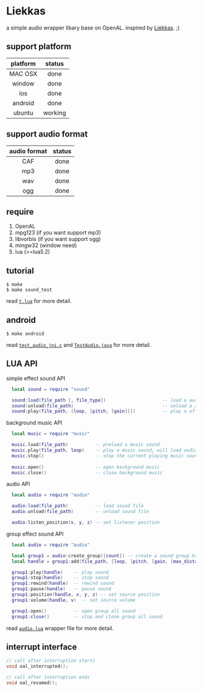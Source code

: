 # Liekkas
a simple audio wrapper libary base on OpenAL. inspired by [Liekkas](http://music.163.com/#/song?id=3413895). ;)

## support platform

| platform | status |
|:-------:|:-------:|
| MAC OSX |  done |
| window | done |
| ios | done |
| android |  done |
| ubuntu |  working |


## support audio format 
| audio format | status |
|:-------:|:-------:|
| CAF | done |
| mp3 | done |
| wav | done |
| ogg | done |

## require 

1. OpenAL
2. mpg123    (if you want support mp3)
3. libvorbis (if you want support ogg)
4. mingw32   (window need)
5. lua (>=lua5.2)


## tutorial
```
$ make
$ make sound_test
```
read [`t.lua`](https://github.com/lvzixun/Liekkas/blob/master/test/t.lua) for more detail.

## android 
```
$ make android
```
read [`test_audio_jni.c`](https://github.com/lvzixun/Liekkas/blob/android/android/jni/test_audio_jni.c) and [`TestAudio.java`](https://github.com/lvzixun/Liekkas/blob/android/android/src/com/example/testaudio/TestAudio.java) for more detail.

## LUA API
 simple effect sound API
~~~.lua
  local sound = require "sound"

  sound:load(file_path [, file_type])                     -- load a audio file
  sound:unload(file_path)                                 -- unload a audio file
  sound:play(file_path, [loop, [pitch, [gain]]])          -- play a effect sound
~~~

 background music API
~~~.lua
  local music = require "music"

  music.load(file_path)          -- preload a music sound
  music.play(file_path, loop)    -- play a music sound, will load audio file when not load.
  music.stop()                   -- stop the current playing music sound
  
  music.open()                   -- open background music
  music.close()                  -- close background music
~~~

  audio API
~~~.lua
  local audio = require "audio"

  audio:load(file_path)          -- load sound file
  audio.unload(file_path)        -- unload sound file

  audio:listen_position(x, y, z) -- set listener position
~~~

  group effect sound API
~~~.lua
  local audio = require "audio"

  local group1 = audio:create_group([count]) -- create a sound group has count source
  local handle = group1:add(file_path, [loop, [pitch, [gain, [max_distanc]]]]) -- add sound file to group

  group1:play(handle)    -- play sound
  group1:stop(handle)    -- stop sound
  group1:rewind(handle)  -- rewind sound
  group1:pause(handle)   -- pause sound
  group1:position(handle, x, y, z) -- set source position
  group1:volume(handle, v)  -- set source volume

  group1:open()          -- open group all sound
  group1:close()         -- stop and close group all sound
~~~

read [`audio.lua`](https://github.com/lvzixun/Liekkas/blob/master/src/bind/audio.lua) wrapper file for more detail.

## interrupt interface
~~~.c
// call after interruption starts
void oal_interrupted();

// call after interruption ends
void oal_resumed();
~~~

